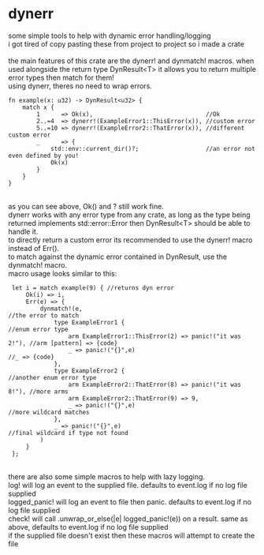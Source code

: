 # dynerr

some simple tools to help with dynamic error handling/logging\
i got tired of copy pasting these from project to project so i made a crate\
\
the main features of this crate are the dynerr! and dynmatch! macros. when used alongside the return type DynResult\<T\> it allows you to return multiple error types then match for them!\
using dynerr, theres no need to wrap errors.

```
fn example(x: u32) -> DynResult<u32> {
    match x {
        1      => Ok(x),                                //Ok
        2..=4  => dynerr!(ExampleError1::ThisError(x)), //custom error
        5..=10 => dynerr!(ExampleError2::ThatError(x)), //different custom error
        _      => {
            std::env::current_dir()?;                   //an error not even defined by you!
            Ok(x)
        }
    }
}
```

\
as you can see above, Ok() and ? still work fine.\
dynerr works with any error type from any crate, as long as the type being returned implements std::error::Error then DynResult\<T\> should be able to handle it.\
to directly return a custom error its recommended to use the dynerr! macro instead of Err().\
to match against the dynamic error contained in DynResult, use the dynmatch! macro.\
macro usage looks similar to this:

```
 let i = match example(9) { //returns dyn error
     Ok(i) => i,
     Err(e) => {
         dynmatch!(e,                                                    //the error to match
             type ExampleError1 {                                        //enum error type
                 arm ExampleError1::ThisError(2) => panic!("it was 2!"), //arm [pattern] => {code}
                 _ => panic!("{}",e)                                     //_ => {code}
             },
             type ExampleError2 {                                        //another enum error type
                 arm ExampleError2::ThatError(8) => panic!("it was 8!"), //more arms
                 arm ExampleError2::ThatError(9) => 9,
                 _ => panic!("{}",e)                                     //more wildcard matches
             },
             _ => panic!("{}",e)                                         //final wildcard if type not found
         )
     }
 };
```

\
there are also some simple macros to help with lazy logging.\
log! will log an event to the supplied file. defaults to event.log if no log file supplied\
logged_panic! will log an event to file then panic. defaults to event.log if no log file supplied\
check! will call .unwrap_or_else(|e| logged_panic!(e)) on a result. same as above, defaults to event.log if no log file supplied\
if the supplied file doesn't exist then these macros will attempt to create the file
